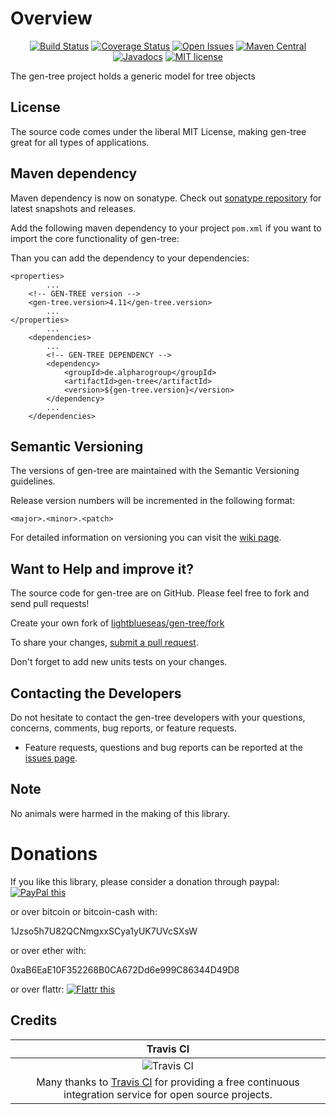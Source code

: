 # Overview

<div align="center">

[![Build Status](https://travis-ci.org/lightblueseas/gen-tree.svg?branch=master)](https://travis-ci.org/lightblueseas/gen-tree) 
[![Coverage Status](https://coveralls.io/repos/github/lightblueseas/gen-tree/badge.svg?branch=develop)](https://coveralls.io/github/lightblueseas/gen-tree?branch=master)
[![Open Issues](https://img.shields.io/github/issues/lightblueseas/gen-tree.svg?style=flat)](https://github.com/lightblueseas/gen-tree/issues)
[![Maven Central](https://maven-badges.herokuapp.com/maven-central/de.alpharogroup/gen-tree/badge.svg)](https://maven-badges.herokuapp.com/maven-central/de.alpharogroup/gen-tree)
[![Javadocs](http://www.javadoc.io/badge/de.alpharogroup/gen-tree.svg)](http://www.javadoc.io/doc/de.alpharogroup/gen-tree)
[![MIT license](http://img.shields.io/badge/license-MIT-brightgreen.svg?style=flat)](http://opensource.org/licenses/MIT)

</div>

The gen-tree project holds a generic model for tree objects

## License

The source code comes under the liberal MIT License, making gen-tree great for all types of applications.

## Maven dependency

Maven dependency is now on sonatype.
Check out [sonatype repository](https://oss.sonatype.org/index.html#nexus-search;gav~de.alpharogroup~gen-tree~~~) for latest snapshots and releases.

Add the following maven dependency to your project `pom.xml` if you want to import the core functionality of gen-tree:

Than you can add the dependency to your dependencies:

	<properties>
			...
		<!-- GEN-TREE version -->
		<gen-tree.version>4.11</gen-tree.version>
			...
	</properties>
			...
		<dependencies>
			...
            <!-- GEN-TREE DEPENDENCY -->
			<dependency>
				<groupId>de.alpharogroup</groupId>
				<artifactId>gen-tree</artifactId>
				<version>${gen-tree.version}</version>
			</dependency>
			...
		</dependencies>

## Semantic Versioning

The versions of gen-tree are maintained with the Semantic Versioning guidelines.

Release version numbers will be incremented in the following format:

`<major>.<minor>.<patch>`

For detailed information on versioning you can visit the [wiki page](https://github.com/lightblueseas/mvn-parent-projects/wiki/Semantic-Versioning).
		
## Want to Help and improve it? ###

The source code for gen-tree are on GitHub. Please feel free to fork and send pull requests!

Create your own fork of [lightblueseas/gen-tree/fork](https://github.com/lightblueseas/gen-tree/fork)

To share your changes, [submit a pull request](https://github.com/lightblueseas/gen-tree/pull/new/develop).

Don't forget to add new units tests on your changes.

## Contacting the Developers

Do not hesitate to contact the gen-tree developers with your questions, concerns, comments, bug reports, or feature requests.
- Feature requests, questions and bug reports can be reported at the [issues page](https://github.com/lightblueseas/gen-tree/issues).

## Note

No animals were harmed in the making of this library.

# Donations

If you like this library, please consider a donation through paypal: <a href="https://www.paypal.com/cgi-bin/webscr?cmd=_s-xclick&hosted_button_id=B37J9DZF6G9ZC" target="_blank">
<img src="https://www.paypalobjects.com/en_US/GB/i/btn/btn_donateCC_LG.gif" alt="PayPal this" title="PayPal – The safer, easier way to pay online!" border="0" />
</a>

or over bitcoin or bitcoin-cash with:

1Jzso5h7U82QCNmgxxSCya1yUK7UVcSXsW

or over ether with:

0xaB6EaE10F352268B0CA672Dd6e999C86344D49D8

or over flattr: 
<a href="https://flattr.com/submit/auto?fid=r7vp62&url=https%3A%2F%2Fgithub.com%2Flightblueseas%2Fgen-tree" target="_blank">
<img src="http://api.flattr.com/button/flattr-badge-large.png" alt="Flattr this" title="Flattr this" border="0" />
</a>

## Credits

|Travis CI|
|:-:|
|![Travis CI](https://travis-ci.com/images/logos/TravisCI-Full-Color.png)|
|Many thanks to [Travis CI](https://travis-ci.org) for providing a free continuous integration service for open source projects.|
